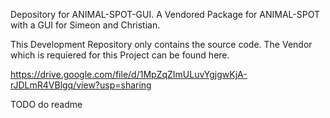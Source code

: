 Depository for ANIMAL-SPOT-GUI. A Vendored Package for ANIMAL-SPOT with a GUI for
Simeon and Christian. 

This Development Repository only contains the source code.
The Vendor which is requiered for this Project can be found here.

https://drive.google.com/file/d/1MpZqZImULuvYgjgwKjA-rJDLmR4VBlgq/view?usp=sharing

TODO do readme
